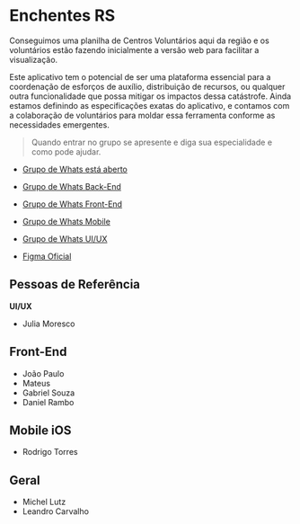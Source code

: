 # Enchentes RS

Conseguimos uma planilha de Centros Voluntários aqui da região e os voluntários estão fazendo inicialmente a versão web para facilitar a visualização.

Este aplicativo tem o potencial de ser uma plataforma essencial para a coordenação de esforços de auxílio, distribuição de recursos, ou qualquer outra funcionalidade que possa mitigar os impactos dessa catástrofe. Ainda estamos definindo as especificações exatas do aplicativo, e contamos com a colaboração de voluntários para moldar essa ferramenta conforme as necessidades emergentes.


> Quando entrar no grupo se apresente e diga sua especialidade e como pode ajudar.

- [Grupo de Whats está aberto](https://chat.whatsapp.com/BaBFBXKxw8KCp96PZKeGwV)

- [Grupo de Whats Back-End](https://chat.whatsapp.com/JmE5iGgiQaf0ctCstaAF4R)

- [Grupo de Whats Front-End](https://chat.whatsapp.com/EGQSLwiaxpV9TomXOloAu0)

- [Grupo de Whats Mobile](https://chat.whatsapp.com/LLR0SjUKAQ5IsZ651nNkbY)

- [Grupo de Whats UI/UX](https://chat.whatsapp.com/GJ0SR0pHIIF9nolEIYkcGp)

- [Figma Oficial](https://www.figma.com/file/uS76X7hk00tXbR56dfAL71/Voluntários-Devs-Pelo-RS?type=design&node-id=5-5&mode=design&t=KiBoAflvYrovhtPf-0)


## Pessoas de Referência

**UI/UX**

- Julia Moresco

## Front-End

- João Paulo
- Mateus
- Gabriel Souza
- Daniel Rambo

## Mobile iOS

- Rodrigo Torres

## Geral

- Michel Lutz
- Leandro Carvalho


